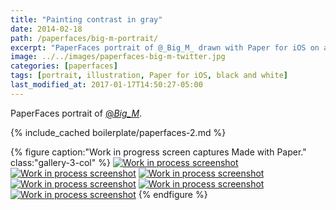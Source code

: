 ```yaml
---
title: "Painting contrast in gray"
date: 2014-02-18
path: /paperfaces/big-m-portrait/
excerpt: "PaperFaces portrait of @_Big_M_ drawn with Paper for iOS on an iPad."
image: ../../images/paperfaces-big-m-twitter.jpg
categories: [paperfaces]
tags: [portrait, illustration, Paper for iOS, black and white]
last_modified_at: 2017-01-17T14:50:27-05:00
---
```


PaperFaces portrait of [@_Big_M_](https://twitter.com/_Big_M_).

{% include_cached boilerplate/paperfaces-2.md %}

{% figure caption:"Work in progress screen captures Made with Paper." class:"gallery-3-col" %}
[![Work in process screenshot](../../images/paperfaces-big-m-process-1-600.jpg)](../../images/paperfaces-big-m-process-1-lg.jpg)
[![Work in process screenshot](../../images/paperfaces-big-m-process-2-600.jpg)](../../images/paperfaces-big-m-process-2-lg.jpg)
[![Work in process screenshot](../../images/paperfaces-big-m-process-3-600.jpg)](../../images/paperfaces-big-m-process-3-lg.jpg)
[![Work in process screenshot](../../images/paperfaces-big-m-process-4-600.jpg)](../../images/paperfaces-big-m-process-4-lg.jpg)
[![Work in process screenshot](../../images/paperfaces-big-m-process-5-600.jpg)](../../images/paperfaces-big-m-process-5-lg.jpg)
[![Work in process screenshot](../../images/paperfaces-big-m-process-6-600.jpg)](../../images/paperfaces-big-m-process-6-lg.jpg)
{% endfigure %}
